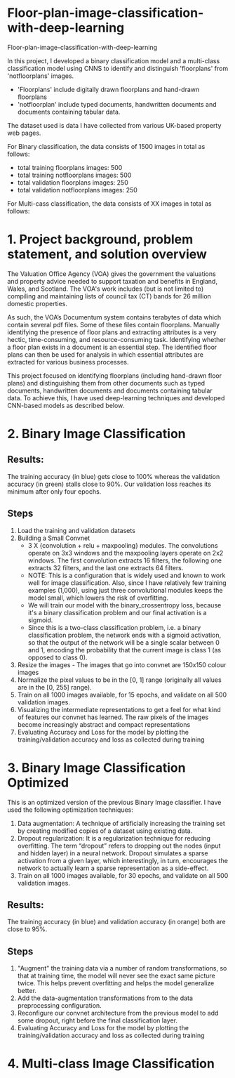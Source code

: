 # Floor-plan-image-classification-with-deep-learning
Floor-plan-image-classification-with-deep-learning

In this project, I developed a binary classification model and a multi-class classification model using CNNS to identify and distinguish 'floorplans' from 'notfloorplans' images. 
 - 'Floorplans' include digitally drawn floorplans and hand-drawn floorplans
 - 'notfloorplan' include typed documents, handwritten documents and documents containing tabular data.

The dataset used is data I have collected from various UK-based property web pages. 

For Binary classification, the data consists of 1500 images in total as follows:
- total training floorplans images: 500
- total training notfloorplans images: 500
- total validation floorplans images: 250
- total validation notfloorplans images: 250

For Multi-cass classification, the data consists of XX images in total as follows:

# 1. Project background, problem statement, and solution overview

The Valuation Office Agency (VOA) gives the government the valuations and property advice needed to support taxation and benefits in England, Wales, and Scotland. The VOA's work includes (but is not limited to) compiling and maintaining lists of council tax (CT) bands for 26 million domestic properties.

As such, the VOA’s Documentum system contains terabytes of data which contain several pdf files. Some of these files contain floorplans. Manually identifying the presence of floor plans and extracting attributes is a very hectic, time-consuming, and resource-consuming task. Identifying whether a floor plan exists in a document is an essential step. The identified floor plans can then be used for analysis in which essential attributes are extracted for various business processes.

This project focused on identifying floorplans (including hand-drawn floor plans) and distinguishing them from other documents such as typed documents, handwritten documents and documents containing tabular data. To achieve this, I have used deep-learning techniques and developed CNN-based models as described below. 

# 2. Binary Image Classification

## Results: 
The training accuracy (in blue) gets close to 100% whereas the validation accuracy (in green) stalls close to 90%. Our validation loss reaches its minimum after only four epochs.

## Steps
1. Load the training and validation datasets
2. Building a Small Convnet
   - 3 X {convolution + relu + maxpooling} modules. The convolutions operate on 3x3 windows and the maxpooling layers operate on 2x2 windows. The first convolution extracts 16 filters, the following one extracts 32 filters, and the last one extracts 64 filters.
   - NOTE: This is a configuration that is widely used and known to work well for image classification. Also, since I have relatively few training examples (1,000), using just three convolutional modules keeps the model small, which lowers the risk of overfitting.
   - We will train our model with the binary_crossentropy loss, because it's a binary classification problem and our final activation is a sigmoid.
   - Since this is a two-class classification problem, i.e. a binary classification problem, the network ends with a sigmoid activation, so that the output of the network will be a single scalar between 0 and 1, encoding the probability that the current image is class 1 (as opposed to class 0).
3. Resize the images - The images that go into convnet are 150x150 colour images
4. Normalize the pixel values to be in the [0, 1] range (originally all values are in the [0, 255] range).
5. Train on all 1000 images available, for 15 epochs, and validate on all 500 validation images.
6. Visualizing the intermediate representations to get a feel for what kind of features our convnet has learned. The raw pixels of the images become increasingly abstract and compact representations
7. Evaluating Accuracy and Loss for the model by plotting the training/validation accuracy and loss as collected during training


# 3. Binary Image Classification Optimized
This is an optimized version of the previous Binary Image classifier. I have used the following optimization techniques:
1. Data augmentation: A technique of artificially increasing the training set by creating modified copies of a dataset using existing data. 
2. Dropout regularization: It is a regularization technique for reducing overfitting. The term “dropout” refers to dropping out the nodes (input and hidden layer) in a neural network. Dropout simulates a sparse activation from a given layer, which interestingly, in turn, encourages the network to actually learn a sparse representation as a side-effect.
3. Train on all 1000 images available, for 30 epochs, and validate on all 500 validation images.
   
## Results:
The training accuracy (in blue) and validation accuracy (in orange) both are close to 95%.

## Steps
1. "Augment" the training data via a number of random transformations, so that at training time, the model will never see the exact same picture twice. This helps prevent overfitting and helps the model generalize better.
2. Add the data-augmentation transformations from to the data preprocessing configuration.
3. Reconfigure our convnet architecture from the previous model to add some dropout, right before the final classification layer.
4. Evaluating Accuracy and Loss for the model by plotting the training/validation accuracy and loss as collected during training

# 4. Multi-class Image Classification


